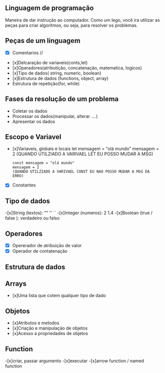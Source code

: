 ## Linguagem de programação
Maneira de dar instrução ao computador.
Como um lego, você ira utilizar as peças para criar algoritmos, ou seja, para resolver os problemas.

## Peças de um linguagem
-[x] Comentarios //
- [x]Delcaração de variaveis(conts,let)
- [x]Operadores(atributição, concatenação, matematica, logicos)
- [x]Tipo de dados( string, numeric, boolean)
- [x]Estrutura de dados (functions, object, array)
- Estrutura de repetição(for, while)

## Fases da resolução de um problema
- Coletar os dados
- Processar os dados(manipular, alterar ....)
- Apresentar os dados

## Escopo e Variavel

- [x]Variaveis, globais e locais
      let mensagem = "olá mundo"
      mensagem = 2
      (QUANDO UTILZIADO A VARIVAEL LET EU POSSO MUDAR A MSG)

      const mensagem = "olá mundo"
      mensagem = 2
      (QUANDO UTILZIADO A VARIVAEL CONST EU NAO POSSO MUDAR A MSG DA ERRO)
-[x] Constantes


## Tipo de dados
-[x]String (textos): "" '' ``
-[x]Integer (numeros): 2 1.4
-[x]Boolean (true / false ): verdadeiro ou falso

## Operadores
-[x] Opererador de atribuição de valor
-[x] Operador de contatenação

## Estrutura de dados

## Arrays
- [x]Uma lista que cotem qualquer tipo de dado

## Objetos
- [x]Atributos e metodos
- [x]Criação e manipulação de objetos
- [x]Acesso a propriedades de objetos

## Function 
-[x]criar, passar argumento
-[x]executar 
-[x]arrow function / named function 